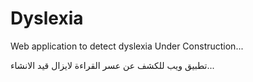 Dyslexia
========

Web application to detect dyslexia
Under Construction...

تطبيق ويب للكشف عن عسر القراءة
لايزال قيد الانشاء...



